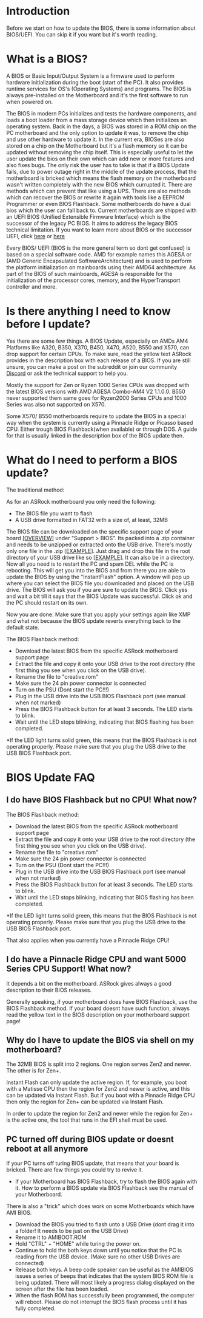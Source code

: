 # Introduction

Before we start on how to update the BIOS, there is some information about BIOS/UEFI. You can skip it if you want but it's worth reading.

# What is a BIOS?

A BIOS or Basic Input/Output System is a firmware used to perform hardware initialization during the boot (start of the PC).
It also provides runtime services for OS's (Operating Systems) and programs. The BIOS is always pre-installed on the Motherboard and it's
the first software to run when powered on.

The BIOS in modern PCs initializes and tests the hardware components, and loads a boot loader from a mass storage device which then initializes an operating system.
Back in the days, a BIOS was stored in a ROM chip on the PC motherboard and the only option to update it was, to remove the chip and use other hardware to update it.
In the current era, BIOSes are also stored on a chip on the Motherboard but it's a flash memory so it can be updated without removing the chip itself.
This is especially useful to let the user update the bios on their own which can add new or more features and also fixes bugs. The only risk the user has to take is that 
if a BIOS Update fails, due to power outage right in the middle of the update process, that the motherboard is bricked which means the flash memory on the motherboard wasn't
written completely with the new BIOS which currupted it. There are methods which can prevent that like using a UPS. There are also methods which can recover the BIOS or rewrite it again
with tools like a EEPROM Programmer or even BIOS Flashback. Some motherboards do have a dual bios which the user can fall back to.
Current motherboards are shipped with an UEFI BIOS (Unified Extensible Firmware Interface) which is the successor of the legacy PC BIOS. It aims to address the legacy BIOS technical limitation.
If you want to learn more about BIOS or the successor UEFI, click [here](https://en.wikipedia.org/wiki/BIOS) or [here](https://en.wikipedia.org/wiki/Unified_Extensible_Firmware_Interface)

Every BIOS/ UEFI (BIOS is the more general term so dont get confused) is based on a special software code. AMD for example names this AGESA or (AMD Generic Encapsulated SoftwareArchitecture) and is used to perform the platform initialization on mainboards using their AMD64 architecture. As part of the BIOS of such mainboards, AGESA is responsible for the initialization of the processor cores, memory, and the HyperTransport controller and more.

# Is there anything I need to know before I update?

Yes there are some few things. A BIOS Update, especially on AMDs AM4 Platforms like A320, B350, X370, B450, X470, A520, B550 and X570, can drop support for certain CPUs.
To make sure, read the yellow text ASRock provides in the description box with each release of a BIOS. If you are still unsure, you can make a post on the subreddit or join our community [Discord](https://discord.com/invite/rFrMpxV) or ask the technical support to help you.

Mostly the support for Zen or Ryzen 1000 Series CPUs was dropped with the latest BIOS versions with AMD AGESA Combo-AM4 V2 1.1.0.0. B550 never supported them same goes for Ryzen2000 Series CPUs and 1000 Series was also not supported on X570.

Some X570/ B550 motherboards require to update the BIOS in a special way when the system is currently using a Pinnacle Ridge or Picasso based CPU. Either trough BIOS Flashback(when available) or through DOS. 
A guide for that is usually linked in the description box of the BIOS update then.

# What do I need to perform a BIOS update?

The traditional method:

As for an ASRock motherboard you only need the following:

- The BIOS file you want to flash
- A USB drive formatted in FAT32 with a size of, at least, 32MB

The BIOS file can be downloaded on the specific support page of your board [[OVERVIEW]](https://www.asrock.com/mb/index.asp#AllProduct) under "Support > BIOS".
Its packed into a .zip container and needs to be unzipped or extracted onto the USB drive. There's mostly only one file in the .zip [[EXAMPLE]](https://cdn.botflakes.de/subreddit/asrock/wiki_images/bios_example_1.png).
Just drag and drop this file in the root directory of your USB drive like so [[EXAMPLE]](https://cdn.botflakes.de/subreddit/asrock/wiki_images/bios_example_2.png). It can also be in a directory.
Now all you need is to restart the PC and spam DEL while the PC is rebooting. This will get you into the BIOS and from there you are able to update the BIOS by using the "InstantFlash" option.
A window will pop up where you can select the BIOS file you downloaded and placed on the USB drive. The BIOS will ask you if you are sure to update the BIOS. 
Click yes and wait a bit till it says that the BIOS Update was successful. Click ok and the PC should restart on its own.

Now you are done. Make sure that you apply your settings again like XMP and what not because the BIOS update reverts everything back to the default state.

The BIOS Flashback method:

- Download the latest BIOS from the specific ASRock motherboard support page
- Extract the file and copy it onto your USB drive to the root directory (the first thing you see when you click on the USB drive).
- Rename the file to "creative.rom"
- Make sure the 24 pin power connector is connected
- Turn on the PSU (Dont start the PC!!!)
- Plug in the USB drive into the USB BIOS Flashback port (see manual when not marked)
- Press the BIOS Flashback button for at least 3 seconds. The LED starts to blink.
- Wait until the LED stops blinking, indicating that BIOS flashing has been completed.
    
*If the LED light turns solid green, this means that the BIOS Flashback is not operating properly. Please make sure that you plug the USB drive to the USB BIOS Flashback port.

# BIOS Update FAQ

## I do have BIOS Flashback but no CPU! What now?

The BIOS Flashback method:

- Download the latest BIOS from the specific ASRock motherboard support page
- Extract the file and copy it onto your USB drive to the root directory (the first thing you see when you click on the USB drive).
- Rename the file to "creative.rom"
- Make sure the 24 pin power connector is connected
- Turn on the PSU (Dont start the PC!!!)
- Plug in the USB drive into the USB BIOS Flashback port (see manual when not marked)
- Press the BIOS Flashback button for at least 3 seconds. The LED starts to blink.
- Wait until the LED stops blinking, indicating that BIOS flashing has been completed.
    
*If the LED light turns solid green, this means that the BIOS Flashback is not operating properly. Please make sure that you plug the USB drive to the USB BIOS Flashback port.

That also applies when you currently have a Pinnacle Ridge CPU!

## I do have a Pinnacle Ridge CPU and want 5000 Series CPU Support! What now?

It depends a bit on the motherboard. ASRock gives always a good description to their BIOS releases. 

Generally speaking, if your motherboard does have BIOS Flashback, use the BIOS Flashback method.
If your board doesnt have such function, always read the yellow text in the BIOS description on your motherboard support page!

## Why do I have to update the BIOS via shell on my motherboard?

The 32MB BIOS is split into 2 regions. One region serves Zen2 and newer. The other is for Zen+.

Instant Flash can only update the active region.
If, for example, you boot with a Matisse CPU then the region for Zen2 and newer is active, and this can be updated via Instant Flash.
But if you boot with a Pinnacle Ridge CPU then only the region for Zen+ can be updated via Instant Flash.

In order to update the region for Zen2 and newer while the region for Zen+ is the active one, the tool that runs in the EFI shell must be used.

## PC turned off during BIOS update or doesnt reboot at all anymore

If your PC turns off turing BIOS update, that means that your board is bricked. There are few things you could try to revive it.

- If your Motherboard has BIOS Flashback, try to flash the BIOS again with it. How to perform a BIOS update via BIOS Flashback see the manual of your Motherboard.

There is also a "trick" which does work on some Motherboards which have AMI BIOS. 

- Download the BIOS you tried to flash unto a USB Drive (dont drag it into a folder! It needs to be just on the USB Drive)
- Rename it to AMIBOOT.ROM
- Hold "CTRL" + "HOME" while turing the power on.
- Continue to hold the both keys down until you notice that the PC is reading from the USB device. (Make sure no other USB Drives are connected)
- Release both keys. A beep code speaker can be useful as the AMIBIOS issues a series of beeps that indicates that the system BIOS ROM file is being updated. There will most likely a progress dialog displayed on the screen after the file has been loaded.
- When the flash ROM has successfully been programmed, the computer will reboot. Please do not interrupt the BIOS flash process until it has fully completed. 
